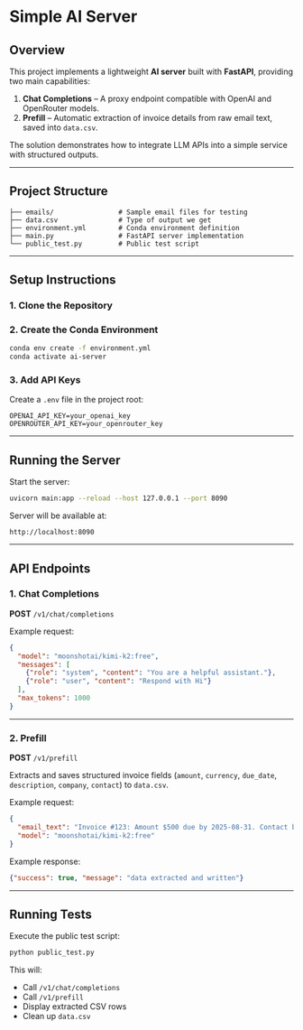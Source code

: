 # Simple AI Server

## Overview

This project implements a lightweight **AI server** built with **FastAPI**, providing two main capabilities:
1. **Chat Completions** – A proxy endpoint compatible with OpenAI and OpenRouter models.
2. **Prefill** – Automatic extraction of invoice details from raw email text, saved into `data.csv`.

The solution demonstrates how to integrate LLM APIs into a simple service with structured outputs.

---

## Project Structure

```
├── emails/                # Sample email files for testing
├── data.csv               # Type of output we get
├── environment.yml        # Conda environment definition
├── main.py                # FastAPI server implementation
└── public_test.py         # Public test script
```

---

## Setup Instructions

### 1. Clone the Repository

### 2. Create the Conda Environment
```bash
conda env create -f environment.yml
conda activate ai-server
```

### 3. Add API Keys
Create a `.env` file in the project root:
```env
OPENAI_API_KEY=your_openai_key
OPENROUTER_API_KEY=your_openrouter_key
```

---

## Running the Server

Start the server:
```bash
uvicorn main:app --reload --host 127.0.0.1 --port 8090
```

Server will be available at:
```
http://localhost:8090
```

---

## API Endpoints

### 1. Chat Completions
**POST** `/v1/chat/completions`  

Example request:
```json
{
  "model": "moonshotai/kimi-k2:free",
  "messages": [
    {"role": "system", "content": "You are a helpful assistant."},
    {"role": "user", "content": "Respond with Hi"}
  ],
  "max_tokens": 1000
}
```

---

### 2. Prefill
**POST** `/v1/prefill`  

Extracts and saves structured invoice fields (`amount`, `currency`, `due_date`, `description`, `company`, `contact`) to `data.csv`.

Example request:
```json
{
  "email_text": "Invoice #123: Amount $500 due by 2025-08-31. Contact billing@acme.com",
  "model": "moonshotai/kimi-k2:free"
}
```

Example response:
```json
{"success": true, "message": "data extracted and written"}
```

---

## Running Tests

Execute the public test script:
```bash
python public_test.py
```

This will:
- Call `/v1/chat/completions`
- Call `/v1/prefill`
- Display extracted CSV rows
- Clean up `data.csv`

